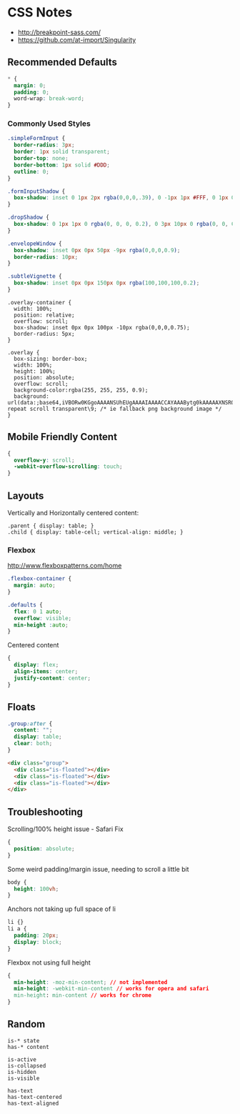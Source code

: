 # CSS Notes #


- http://breakpoint-sass.com/
- https://github.com/at-import/Singularity


## Recommended Defaults ##

```css
* {
  margin: 0;
  padding: 0;
  word-wrap: break-word;
}
```


### Commonly Used Styles ###

```css
.simpleFormInput {
  border-radius: 3px;
  border: 1px solid transparent;
  border-top: none;
  border-bottom: 1px solid #DDD;
  outline: 0;
}

.formInputShadow {
  box-shadow: inset 0 1px 2px rgba(0,0,0,.39), 0 -1px 1px #FFF, 0 1px 0 #FFF;
}

.dropShadow {
  box-shadow: 0 1px 1px 0 rgba(0, 0, 0, 0.2), 0 3px 10px 0 rgba(0, 0, 0, 0.19);
}

.envelopeWindow {
  box-shadow: inset 0px 0px 50px -9px rgba(0,0,0,0.9);
  border-radius: 10px;
}

.subtleVignette {
  box-shadow: inset 0px 0px 150px 0px rgba(100,100,100,0.2);
}
```


```
.overlay-container {
  width: 100%; 
  position: relative; 
  overflow: scroll;
  box-shadow: inset 0px 0px 100px -10px rgba(0,0,0,0.75);
  border-radius: 5px;
}

.overlay {
  box-sizing: border-box;
  width: 100%;
  height: 100%;
  position: absolute;
  overflow: scroll;
  background-color:rgba(255, 255, 255, 0.9);
  background: url(data:;base64,iVBORw0KGgoAAAANSUhEUgAAAAIAAAACCAYAAABytg0kAAAAAXNSR0IArs4c6QAAAARnQU1BAACxjwv8YQUAAAAgY0hSTQAAeiYAAICEAAD6AAAAgOgAAHUwAADqYAAAOpgAABdwnLpRPAAAABl0RVh0U29mdHdhcmUAUGFpbnQuTkVUIHYzLjUuNUmK/OAAAAATSURBVBhXY2RgYNgHxGAAYuwDAA78AjwwRoQYAAAAAElFTkSuQmCC) repeat scroll transparent\9; /* ie fallback png background image */
}

```

  

## Mobile Friendly Content ##

```css
{
  overflow-y: scroll;
  -webkit-overflow-scrolling: touch; 
}
```


## Layouts ##


Vertically and Horizontally centered content:
```
.parent { display: table; }
.child { display: table-cell; vertical-align: middle; }
```


### Flexbox ###

http://www.flexboxpatterns.com/home


```css
.flexbox-container {
  margin: auto;
}

.defaults {
  flex: 0 1 auto;
  overflow: visible;
  min-height :auto;
}
```


Centered content
```css
{
  display: flex; 
  align-items: center; 
  justify-content: center; 
}
```


## Floats ##

```css
.group:after {
  content: "";
  display: table;
  clear: both;
}
```

```html
<div class="group">
  <div class="is-floated"></div>
  <div class="is-floated"></div>
  <div class="is-floated"></div>
</div>
```


## Troubleshooting ##

Scrolling/100% height issue - Safari Fix
```css
{
  position: absolute;
}
```

Some weird padding/margin issue, needing to scroll a little bit
```css
body {
  height: 100vh;
}
```

Anchors not taking up full space of li
```css
li {}
li a {
  padding: 20px;
  display: block;
}
```

Flexbox not using full height
```css
{
  min-height: -moz-min-content; // not implemented
  min-height: -webkit-min-content // works for opera and safari
  min-height: min-content // works for chrome
}
```

## Random ##

```
is-* state
has-* content

is-active
is-collapsed
is-hidden
is-visible

has-text
has-text-centered
has-text-aligned
```
